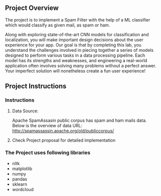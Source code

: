 ## Project Overview

The project is to implement a Spam Filter with the help of a ML classifier which would classify as given mail, as spam or ham.

Along with exploring state-of-the-art CNN models for classification and localization, you will make important design decisions about the user experience for your app.  Our goal is that by completing this lab, you understand the challenges involved in piecing together a series of models designed to perform various tasks in a data processing pipeline.  Each model has its strengths and weaknesses, and engineering a real-world application often involves solving many problems without a perfect answer.  Your imperfect solution will nonetheless create a fun user experience!


## Project Instructions

### Instructions

1. Data Source:
	
	Apache SpamAssasin public corpus has spam and ham mails data. Below is the overview of data 
	URL: http://spamassassin.apache.org/old/publiccorpus/ 

2. Check Project proposal for detailed implementation

### The Project uses following libraries

- nltk
- matplotlib
- numpy
- pandas
- sklearn
- wordcloud
